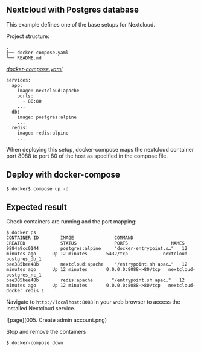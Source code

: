 ## Nextcloud with Postgres database
This example defines one of the base setups for Nextcloud.

Project structure:
```
.
├── docker-compose.yaml
└── README.md
```

[_docker-compose.yaml_](docker-compose.yaml)
```
services:
  app:
    image: nextcloud:apache
    ports:
      - 80:80
    ...
  db:
    image: postgres:alpine
    ...
  redis:
    image: redis:alpine
    ...
```

When deploying this setup, docker-compose maps the nextcloud container port 8088 to
port 80 of the host as specified in the compose file.

## Deploy with docker-compose

```
$ docker$ compose up -d
```


## Expected result

Check containers are running and the port mapping:
```
$ docker ps
CONTAINER ID        IMAGE               COMMAND                  CREATED             STATUS              PORTS                NAMES
9884a9cc0144        postgres:alpine     "docker-entrypoint.s…"   12 minutes ago      Up 12 minutes       5432/tcp             nextcloud-postgres_db_1
bae385bee48b        nextcloud:apache    "/entrypoint.sh apac…"   12 minutes ago      Up 12 minutes       0.0.0.0:8088->80/tcp   nextcloud-postgres_nc_1
bae385bee48b        redis:apache       "/entrypoint.sh apac…"   12 minutes ago      Up 12 minutes       0.0.0.0:8088->80/tcp   nextcloud-docker_redis_1
```

Navigate to `http://localhost:8088` in your web browser to access the installed
Nextcloud service.

![page](005. Create admin account.png)

Stop and remove the containers

```
$ docker-compose down
